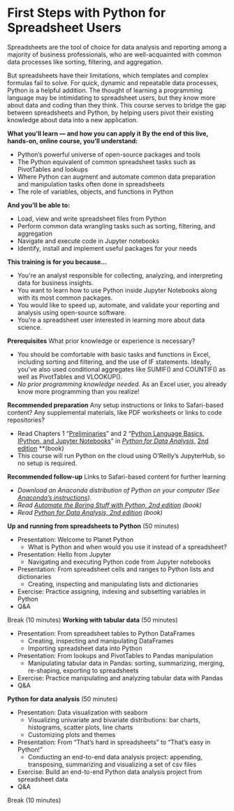 # First Steps with Python for Spreadsheet Users


Spreadsheets are the tool of choice for data analysis and reporting among a majority of business professionals, who are well-acquainted with common data processes like sorting, filtering, and aggregation. 

But spreadsheets have their limitations, which templates and complex formulas fail to solve. For quick, dynamic and repeatable data processes, Python is a helpful addition. The thought of learning a programming language may be intimidating to spreadsheet users, but they know more about data and coding than they think. 
This course serves to bridge the gap between spreadsheets and Python, by helping users pivot their existing knowledge about data into a new application.

**What you'll learn — and how you can apply it**
**By the end of this live, hands-on, online course, you’ll understand:**

- Python’s powerful universe of open-source packages and tools
- The Python equivalent of common spreadsheet tasks such as PivotTables and lookups 
- Where Python can augment and automate common data preparation and manipulation tasks often done in spreadsheets
- The role of variables, objects, and functions in Python 

**And you’ll be able to:**

- Load, view and write spreadsheet files from Python
- Perform common data wrangling tasks such as sorting, filtering, and aggregation
- Navigate and execute code in Jupyter notebooks
- Identify, install and implement useful packages for your needs

**This training is for you because...**

- You're an analyst responsible for collecting, analyzing, and interpreting data for business insights.
- You want to learn how to use Python inside Jupyter Notebooks along with its most common packages.
- You would like to speed up, automate, and validate your reporting and analysis using open-source software.
- You’re a spreadsheet user interested in learning more about data science.

**Prerequisites**  What prior knowledge or experience is necessary?

- You should be comfortable with basic tasks and functions in Excel, including sorting and filtering, and the use of IF statements. Ideally, you've also used conditional aggregates like SUMIF() and COUNTIF() as well as PivotTables and VLOOKUP().  
- *No prior programming knowledge needed.* As an Excel user, you already know more programming than you realize! 

**Recommended preparation**  Any setup instructions or links to Safari-based content? Any supplemental materials, like PDF worksheets or links to code repositories?

- Read Chapters 1 “[Preliminaries](https://learning.oreilly.com/library/view/python-for-data/9781491957653/ch01.html#intro)” and 2 “[Python Language Basics, IPython, and Jupyter Notebooks](https://learning.oreilly.com/library/view/python-for-data/9781491957653/ch02.html#intro-python-environment)” in [*Python for Data Analysis,*](https://learning.oreilly.com/library/view/python-for-data/9781491957653/) [2nd edition](https://learning.oreilly.com/library/view/python-for-data/9781491957653/) **(book)
- This course will run Python on the cloud using O’Reilly’s JupyterHub, so no setup is required.

**Recommended follow-up**  Links to Safari-based content for further learning

- *Download an Anaconda distribution of Python on your computer (See* [*Anaconda’s instructions*](https://www.anaconda.com/products/individual)*).*
- *Read* [*Automate the Boring Stuff with Python, 2nd edition*](https://learning.oreilly.com/library/view/automate-the-boring/9781098122584/) *(book)*
- *Read* [*Python for Data Analysis, 2nd edition*](https://learning.oreilly.com/library/view/python-for-data/9781491957653/) *(book)*



**Up and running from spreadsheets to Python** (50 minutes)

- Presentation: Welcome to Planet Python
    - What is Python and when would you use it instead of a spreadsheet?
- Presentation: Hello from Jupyter
    - Navigating and executing Python code from Jupyter notebooks
- Presentation: From spreadsheet cells and ranges to Python lists and dictionaries
    - Creating, inspecting and manipulating lists and dictionaries
- Exercise: Practice assigning, indexing and subsetting variables in Python
- Q&A

Break (10 minutes)
**Working with tabular data** (50 minutes)

- Presentation: From spreadsheet tables to Python DataFrames
    - Creating, inspecting and manipulating DataFrames
    - Importing spreadsheet data into Python
- Presentation: From lookups and PivotTables to Pandas manipulation
    - Manipulating tabular data in Pandas: sorting, summarizing, merging, re-shaping, exporting to spreadsheets
- Exercise:  Practice manipulating and analyzing tabular data with Pandas
- Q&A

**Python for data analysis** (50 minutes)
        

- Presentation: Data visualization with seaborn
    - Visualizing univariate and bivariate distributions: bar charts, histograms, scatter plots, line charts
    - Customizing plots and themes
- Presentation: From “That’s hard in spreadsheets” to “That’s easy in Python!”
    - Conducting an end-to-end data analysis project: appending, transposing, summarizing and visualizing a set of csv files
- Exercise:  Build an end-to-end Python data analysis project from spreadsheet data
- Q&A

Break (10 minutes) 



 
